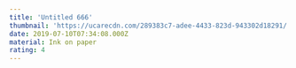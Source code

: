 ```yaml
---
title: 'Untitled 666'
thumbnail: 'https://ucarecdn.com/289383c7-adee-4433-823d-943302d18291/'
date: 2019-07-10T07:34:08.000Z
material: Ink on paper
rating: 4
---
```

